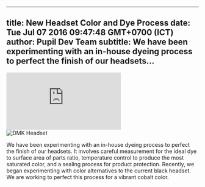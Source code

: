 ---
 title: New Headset Color and Dye Process
 date: Tue Jul 07 2016 09:47:48 GMT+0700 (ICT)
 author: Pupil Dev Team
 subtitle: We have been experimenting with an in-house dyeing process to perfect the finish of our headsets...
 ---

<div class="Feature-video-container-16by9">
  <iframe class="Feature-video" src="https://www.youtube.com/watch?v=f8BM9y6Yz4A" frameborder="0" allowfullscreen></iframe>
</div>

<img src="../../../../media/images/blog/dmk-headset.jpg" class='Feature-image' alt="DMK Headset">

We have been experimenting with an in-house dyeing process to perfect the finish of our headsets. It involves careful measurement for the ideal dye to surface area of parts ratio, temperature control to produce the most saturated color, and a sealing process for product protection. Recently, we began experimenting with color alternatives to the current black headset. We are working to perfect this process for a vibrant cobalt color.